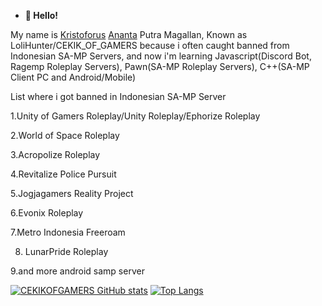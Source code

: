 - **👋 Hello!**

My name is [Kristoforus](https://id.wikipedia.org/wiki/Kristoforus) [Ananta](https://www.tentangnama.com/arti-nama/ananta/) Putra Magallan, Known as LoliHunter/CEKIK_OF_GAMERS because i often caught banned from Indonesian SA-MP Servers, and now i'm learning Javascript(Discord Bot, Ragemp Roleplay Servers), Pawn(SA-MP Roleplay Servers), C++(SA-MP Client PC and Android/Mobile)

List where i got banned in Indonesian SA-MP Server

1.Unity of Gamers Roleplay/Unity Roleplay/Ephorize Roleplay

2.World of Space Roleplay

3.Acropolize Roleplay

4.Revitalize Police Pursuit

5.Jogjagamers Reality Project

6.Evonix Roleplay

7.Metro Indonesia Freeroam

8. LunarPride Roleplay

9.and more android samp server



[![CEKIKOFGAMERS GitHub stats](https://github-readme-stats.vercel.app/api?username=CEKIKOFGAMERS)](https://github.com/CEKIKOFGAMERS)
[![Top Langs](https://github-readme-stats.vercel.app/api/top-langs/?username=CEKIKOFGAMERS&layout=compact&langs_count=10)](https://github.com/anuraghazra/github-readme-stats)
